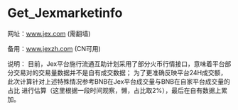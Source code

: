 # Get_Jexmarketinfo
网址：www.jex.com (需翻墙)

备用：www.jexzh.com (CN可用)

说明：
目前，Jex平台施行流通互助计划采用了部分火币行情接口，意味着平台部分交易对的交易量数据并不是自有成交数据； 
为了更准确反映平台24H成交额，此次计算针对上述特殊情况参考BNB在Jex平台成交量与BNB在自家平台成交量的占比
进行估算（这里根据一段时间观察，懒，占比取2%），最后在自有数据上累加。
